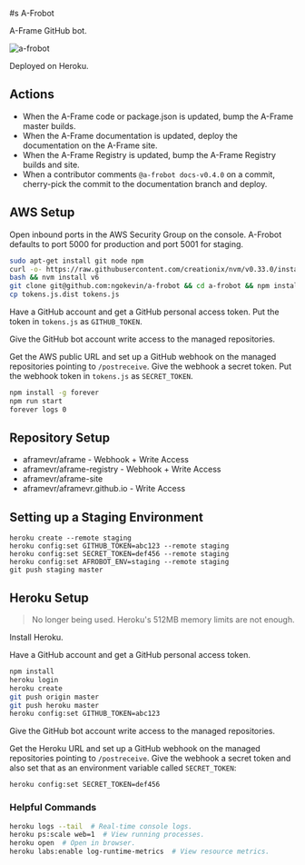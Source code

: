 #s A-Frobot

A-Frame GitHub bot.

![a-frobot](https://avatars0.githubusercontent.com/u/24716791?v=3&s=460)

Deployed on Heroku.

## Actions

- When the A-Frame code or package.json is updated, bump the A-Frame master builds.
- When the A-Frame documentation is updated, deploy the documentation on the A-Frame site.
- When the A-Frame Registry is updated, bump the A-Frame Registry builds and site.
- When a contributor comments `@a-frobot docs-v0.4.0` on a commit, cherry-pick
  the commit to the documentation branch and deploy.

## AWS Setup

Open inbound ports in the AWS Security Group on the console. A-Frobot defaults
to port 5000 for production and port 5001 for staging.

```sh
sudo apt-get install git node npm
curl -o- https://raw.githubusercontent.com/creationix/nvm/v0.33.0/install.sh | bash
bash && nvm install v6
git clone git@github.com:ngokevin/a-frobot && cd a-frobot && npm install
cp tokens.js.dist tokens.js
```

Have a GitHub account and get a GitHub personal access token. Put the token
in `tokens.js` as `GITHUB_TOKEN`.

Give the GitHub bot account write access to the managed repositories.

Get the AWS public URL and set up a GitHub webhook on the managed repositories
pointing to `/postreceive`. Give the webhook a secret token. Put the webhook
token in `tokens.js` as `SECRET_TOKEN`.

```sh
npm install -g forever
npm run start
forever logs 0
```

## Repository Setup

- aframevr/aframe - Webhook + Write Access
- aframevr/aframe-registry - Webhook + Write Access
- aframevr/aframe-site
- aframevr/aframevr.github.io - Write Access

## Setting up a Staging Environment

```
heroku create --remote staging
heroku config:set GITHUB_TOKEN=abc123 --remote staging
heroku config:set SECRET_TOKEN=def456 --remote staging
heroku config:set AFROBOT_ENV=staging --remote staging
git push staging master
```

## Heroku Setup

> No longer being used. Heroku's 512MB memory limits are not enough.

Install Heroku.

Have a GitHub account and get a GitHub personal access token.

```sh
npm install
heroku login
heroku create
git push origin master
git push heroku master
heroku config:set GITHUB_TOKEN=abc123
```

Give the GitHub bot account write access to the managed repositories.

Get the Heroku URL and set up a GitHub webhook on the managed repositories
pointing to `/postreceive`. Give the webhook a secret token and also set that
as an environment variable called `SECRET_TOKEN`:

```
heroku config:set SECRET_TOKEN=def456
```

### Helpful Commands

```sh
heroku logs --tail  # Real-time console logs.
heroku ps:scale web=1  # View running processes.
heroku open  # Open in browser.
heroku labs:enable log-runtime-metrics  # View resource metrics.
```

